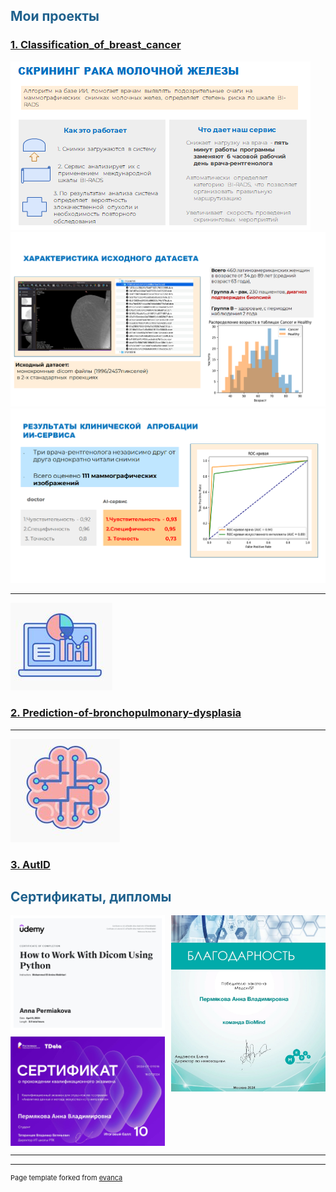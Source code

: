 <h2 style="color: #1f618d; font-weight: bold;">Мои проекты</h2>



###  [ 1. Classification_of_breast_cancer](https://github.com/annapermiakova/Stream-it_model_cancer_mammae/)


<img src="images/1.1.3.png?raw=true"/> 

<img src="images/датасет.png?raw=true"/> 

 <img src="images/резуль.png?raw=true"/> 
 

 
---
<img src="images/2.png?raw=true"/>

###   [ 2. Prediction-of-bronchopulmonary-dysplasia](https://github.com/annapermiakova/Prediction-of-bronchopulmonary-dysplasia/)


---
<img src="images/3.png?raw=true"/>

###   [ 3. AutID](https://github.com/annapermiakova/AutID/)




<h2 style="color: #1f618d; font-weight: bold;">Сертификаты, дипломы </h2>


<div style="display: grid; grid-template-columns: 1fr 1fr; gap: 10px;">
  <div style="display: flex; flex-direction: column; gap: 10px;">
    <img src="images/серт.jpg?raw=true" style="width: 100%;"/>
    <img src="images/Пермякова Анна Владимировна_серификат РТ_page-0001.jpg?raw=true" style="width: 100%;"/>
  </div>
  <img src="images/Благодарность.jpg?raw=true" style="width: 100%;"/>
</div>

---




---
<p style="font-size:11px">Page template forked from <a href="https://github.com/evanca/quick-portfolio">evanca</a></p>
<!-- Remove above link if you don't want to attibute -->
